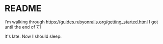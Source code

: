 # README

I'm walking through https://guides.rubyonrails.org/getting_started.html
I got until the end of 7.1

It's late. Now I should sleep.

